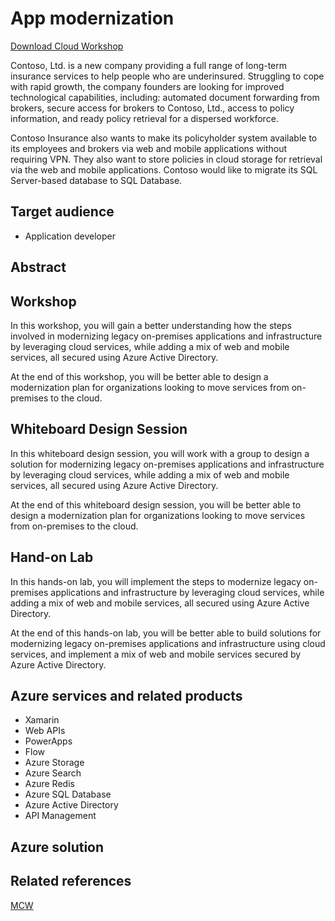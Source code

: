 # App modernization

[Download Cloud Workshop](https://github.com/Microsoft/MCW-App-modernization/archive/master.zip)

Contoso, Ltd. is a new company providing a full range of long-term insurance services to help people who are underinsured. Struggling to cope with rapid growth, the company founders are looking for improved technological capabilities, including: automated document forwarding from brokers, secure access for brokers to Contoso, Ltd., access to policy information, and ready policy retrieval for a dispersed workforce.

Contoso Insurance also wants to make its policyholder system available to its employees and brokers via web and mobile applications without requiring VPN. They also want to store policies in cloud storage for retrieval via the web and mobile applications. Contoso would like to migrate its SQL Server-based database to SQL Database.

## Target audience

- Application developer

## Abstract

## Workshop

In this workshop, you will gain a better understanding how the steps involved in modernizing legacy on-premises applications and infrastructure by leveraging cloud services, while adding a mix of web and mobile services, all secured using Azure Active Directory.

At the end of this workshop, you will be better able to design a modernization plan for organizations looking to move services from on-premises to the cloud.

## Whiteboard Design Session

In this whiteboard design session, you will work with a group to design a solution for modernizing legacy on-premises applications and infrastructure by leveraging cloud services, while adding a mix of web and mobile services, all secured using Azure Active Directory.

At the end of this whiteboard design session, you will be better able to design a modernization plan for organizations looking to move services from on-premises to the cloud.

## Hand-on Lab

In this hands-on lab, you will implement the steps to modernize legacy on-premises applications and infrastructure by leveraging cloud services, while adding a mix of web and mobile services, all secured using Azure Active Directory.

At the end of this hands-on lab, you will be better able to build solutions for modernizing legacy on-premises applications and infrastructure using cloud services, and implement a mix of web and mobile services secured by Azure Active Directory.


## Azure services and related products

- Xamarin
- Web APIs
- PowerApps
- Flow
- Azure Storage
- Azure Search
- Azure Redis
- Azure SQL Database
- Azure Active Directory
- API Management

## Azure solution

## Related references

[MCW](https://github.com/Microsoft/MCW)